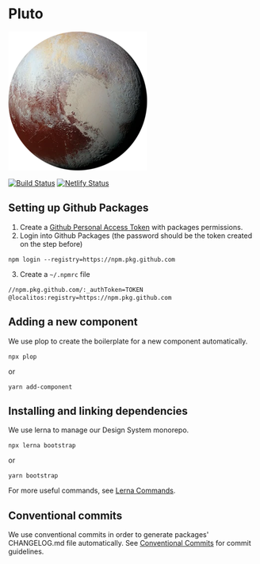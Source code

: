 # Pluto
![Pluto](https://github.com/Localitos/pluto/blob/main/public/pluto.webp?raw=true)


[![Build Status](https://localyze.semaphoreci.com/badges/pluto/branches/master.svg?style=shields&key=dc880f3b-ca8b-4a1e-8559-fef18208dfe2)](https://localyze.semaphoreci.com/projects/pluto)
[![Netlify Status](https://api.netlify.com/api/v1/badges/b05a949c-18c2-42e3-84e1-9c4779b7ccb3/deploy-status)](https://app.netlify.com/sites/pluto-design-system/deploys)

## Setting up Github Packages
1. Create a [Github Personal Access Token](https://docs.github.com/en/authentication/keeping-your-account-and-data-secure/creating-a-personal-access-token) with packages permissions.
2. Login into Github Packages (the password should be the token created on the step before)

```
npm login --registry=https://npm.pkg.github.com
```

3. Create a `~/.npmrc` file

```
//npm.pkg.github.com/:_authToken=TOKEN
@localitos:registry=https://npm.pkg.github.com
```

## Adding a new component
We use plop to create the boilerplate for a new component automatically.

```
npx plop
```

or 

```
yarn add-component
```

## Installing and linking dependencies
We use lerna to manage our Design System monorepo. 

```
npx lerna bootstrap
```

or 

```
yarn bootstrap
```

For more useful commands, see [Lerna Commands](https://lerna.js.org/docs/api-reference/commands).



## Conventional commits
We use conventional commits in order to generate packages' CHANGELOG.md file automatically.
See [Conventional Commits](https://conventionalcommits.org) for commit guidelines.

